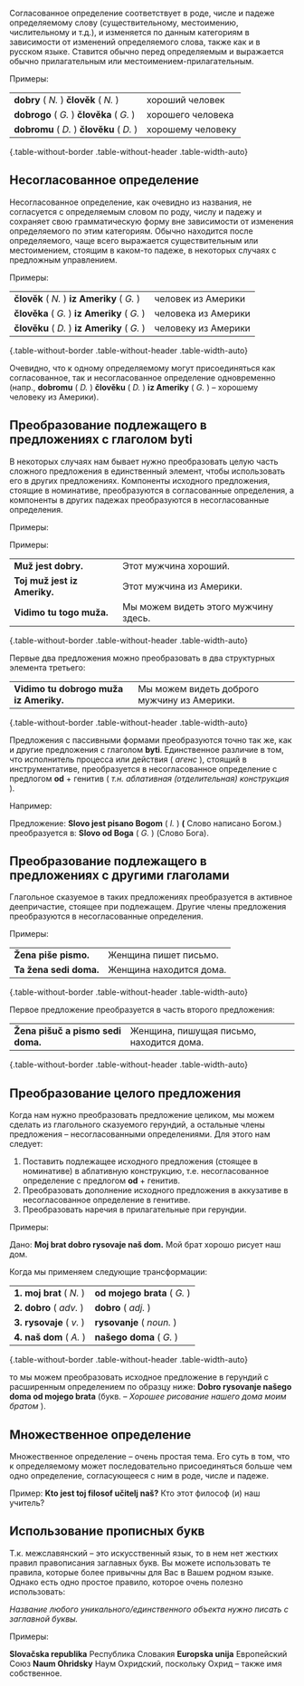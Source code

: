 Согласованное определение соответствует в роде, числе и падеже определяемому слову (существительному, местоимению, числительному и т.д.), и изменяется по данным категориям в зависимости от изменений определяемого слова, также как и в русском языке. Ставится обычно перед определяемым и выражается обычно прилагательным или местоимением-прилагательным.

Примеры:

|                                           |                   |
| ----------------------------------------- | ----------------- |
| **dobry** ( _N._ ) **člověk** ( _N._ )    | хороший человек   |
| **dobrogo** ( _G._ ) **člověka** ( _G._ ) | хорошего человека |
| **dobromu** ( _D._ ) **člověku** ( _D._ ) | хорошему человеку |

{.table-without-border .table-without-header .table-width-auto}

## Несогласованное определение

Несогласованное определение, как очевидно из названия, не согласуется с определяемым словом по роду, числу и падежу и сохраняет свою грамматическую форму вне зависимости от изменения определяемого по этим категориям. Обычно находится после определяемого, чаще всего выражается существительным или местоимением, стоящим в каком-то падеже, в некоторых случаях с предложным управлением.

Примеры:

|                                              |                     |
| -------------------------------------------- | ------------------- |
| **člověk** ( _N._ ) **iz Ameriky** ( _G._ )  | человек из Америки  |
| **člověka** ( _G._ ) **iz Ameriky** ( _G._ ) | человека из Америки |
| **člověku** ( _D._ ) **iz Ameriky** ( _G._ ) | человеку из Америки |

{.table-without-border .table-without-header .table-width-auto}

Очевидно, что к одному определяемому могут присоединяться как согласованное, так и несогласованное определение одновременно (напр., **dobromu** ( _D._ ) **člověku** ( _D._ ) **iz Ameriky** ( _G._ ) – хорошему человеку из Америки).

## Преобразование подлежащего в предложениях с глаголом byti

В некоторых случаях нам бывает нужно преобразовать целую часть сложного предложения в единственный элемент, чтобы использовать его в других предложениях. Компоненты исходного предложения, стоящие в номинативе, преобразуются в согласованные определения, а компоненты в других падежах преобразуются в несогласованные определения.

Примеры:

Примеры:

|                              |                                      |
| ---------------------------- | ------------------------------------ |
| **Muž jest dobry.**          | Этот мужчина хороший.                |
| **Toj muž jest iz Ameriky.** | Этот мужчина из Америки.             |
| **Vidimo tu togo muža.**     | Мы можем видеть этого мужчину здесь. |

{.table-without-border .table-without-header .table-width-auto}

Первые два предложения можно преобразовать в два структурных элемента третьего:

|                                        |                                             |
| -------------------------------------- | ------------------------------------------- |
| **Vidimo tu dobrogo muža iz Ameriky.** | Мы можем видеть доброго мужчину из Америки. |

{.table-without-border .table-without-header .table-width-auto}

Предложения с пассивными формами преобразуются точно так же, как и другие предложения с глаголом **byti**. Единственное различие в том, что исполнитель процесса или действия ( _агенс_ ), стоящий в инструментативе, преобразуется в несогласованное определение с предлогом **od** + генитив ( _т.н. аблативная (отделительная) конструкция_ ).

Например:

Предложение: **Slovo jest pisano Bogom** ( _I._ ) **(** Cлово написано Богом.) преобразуется в:
**Slovo od Boga** ( _G._ ) (Слово Бога).

## Преобразование подлежащего в предложениях с другими глаголами

Глагольное сказуемое в таких предложениях преобразуется в активное деепричастие, стоящее при подлежащем. Другие члены предложения преобразуются в несогласованные определения.

Примеры:

|                        |                         |
| ---------------------- | ----------------------- |
| **Žena piše pismo.**   | Женщина пишет письмо.   |
| **Ta žena sedi doma.** | Женщина находится дома. |

{.table-without-border .table-without-header .table-width-auto}

Первое предложение преобразуется в часть второго предложения:

|                                   |                                          |
| --------------------------------- | ---------------------------------------- |
| **Žena pišuč a pismo sedi doma.** | Женщина, пишущая письмо, находится дома. |

{.table-without-border .table-without-header .table-width-auto}

## Преобразование целого предложения

Когда нам нужно преобразовать предложение целиком, мы можем сделать из глагольного сказуемого герундий, а остальные члены предложения – несогласованными определениями. Для этого нам следует:

1. Поставить подлежащее исходного предложения (стоящее в номинативе) в аблативную конструкцию, т.е. несогласованное определение с предлогом **od** + генитив.
2. Преобразовать дополнение исходного предложения в аккузативе в несогласованное определение в генитиве.
3. Преобразовать наречия в прилагательные при герундии.

Примеры:

Дано: **Moj brat dobro rysovaje naš dom.** Мой брат хорошо рисует наш дом.

Когда мы применяем следующие трансформации:

|                          |                              |
| ------------------------ | ---------------------------- |
| **1. moj brat** ( _N._ ) | **od mojego brata** ( _G._ ) |
| **2. dobro** ( _adv._ )  | **dobro** ( _adj._ )         |
| **3. rysovaje** ( _v._ ) | **rysovanje** ( _noun._ )    |
| **4. naš dom** ( _A._ )  | **našego doma** ( _G._ )     |

{.table-without-border .table-without-header .table-width-auto}

то мы можем преобразовать исходное предложение в герундий с расширенным определением по образцу ниже: **Dobro rysovanje našego doma od mojego brata** (букв. – _Хорошее рисование нашего дома моим братом_ ).

## Множественное определение

Множественное определение – очень простая тема. Его суть в том, что к определяемому может последовательно присоединяться больше чем одно определение, согласующееся с ним в роде, числе и падеже.

Пример: **Kto jest toj filosof učitelj naš?** Кто этот философ (и) наш учитель?

## Использование прописных букв

Т.к. межславянский – это искусственный язык, то в нем нет жестких правил правописания заглавных букв. Вы можете использовать те правила, которые более привычны для Вас в Вашем родном языке. Однако есть одно простое правило, которое очень полезно использовать:

_Название любого уникального/единственного объекта нужно писать с заглавной буквы._

Примеры:

**Slovačska republika** Республика Словакия
**Europska unija** Европейский Союз
**Naum Ohridsky** Наум Охридский, поскольку Охрид – также имя собственное.
